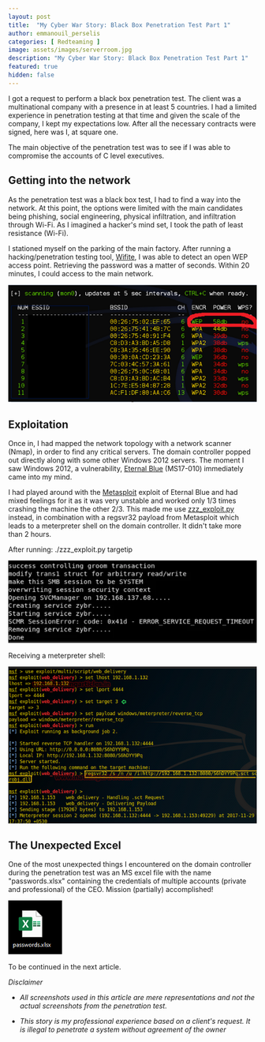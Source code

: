 ```yaml
---
layout: post
title:  "My Cyber War Story: Black Box Penetration Test Part 1"
author: emmanouil_perselis
categories: [ Redteaming ]
image: assets/images/serverroom.jpg
description: "My Cyber War Story: Black Box Penetration Test Part 1"
featured: true
hidden: false
---
```


I got a request to perform a black box penetration test. The client was
a multinational company with a presence in at least 5 countries. I had a
limited experience in penetration testing at that time and given the
scale of the company, I kept my expectations low. After all the
necessary contracts were signed, here was I, at square one.

The main objective of the penetration test was to see if I was able to
compromise the accounts of C level executives.

## Getting into the network

As the penetration test was a black box test, I had to find a way into
the network. At this point, the options were limited with the main
candidates being phishing, social engineering, physical infiltration,
and infiltration through Wi-Fi. As I imagined a hacker's mind set, I
took the path of least resistance (Wi-Fi).

I stationed myself on the parking of the main factory. After running a
hacking/penetration testing tool,
[Wifite](https://github.com/derv82/wifite2), I was able to detect an
open WEP access point. Retrieving the password was a matter of seconds.
Within 20 minutes, I could access to the main network.

![](../assets/images/Posts/WarStoryEmmanouil/image1.png)

## Exploitation

Once in, I had mapped the network topology with a network scanner
(Nmap), in order to find any critical servers. The domain controller
popped out directly along with some other Windows 2012 servers. The
moment I saw Windows 2012, a vulnerability, [Eternal
Blue](https://en.wikipedia.org/wiki/EternalBlue) (MS17-010) immediately
came into my mind.

I had played around with the [Metasploit](https://www.metasploit.com/)
exploit of Eternal Blue and had mixed feelings for it as it was very
unstable and worked only 1/3 times crashing the machine the other 2/3.
This made me use
[zzz_exploit.py](https://github.com/worawit/MS17-010/blob/master/zzz_exploit.py)
instead, in combination with a regsvr32 payload from Metasploit which
leads to a meterpreter shell on the domain controller. It didn't take
more than 2 hours.

After running: ./zzz_exploit.py targetip

![](../assets/images/Posts/WarStoryEmmanouil/image2.png)

Receiving a meterpreter shell:

![](../assets/images/Posts/WarStoryEmmanouil/image3.png)

## The Unexpected Excel

One of the most unexpected things I encountered on the domain controller
during the penetration test was an MS excel file with the name
"passwords.xlsx" containing the credentials of multiple accounts
(private and professional) of the CEO. Mission (partially) accomplished!

![](../assets/images/Posts/WarStoryEmmanouil/image4.png)

To be continued in the next article.

<i>
Disclaimer

-   All screenshots used in this article are mere representations and
    not the actual screenshots from the penetration test.

-   This story is my professional experience based on a client's
    request. It is illegal to penetrate a system without agreement of
    the owner
    </i>